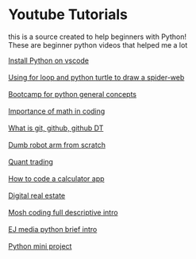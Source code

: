 
<html>            
<head>            
</head>           
<body>          
<h1> Youtube Tutorials  </h1>
<p> this is a source created to help beginners with Python! 
<br>
These are beginner python videos that helped me a lot </p>
<a href="https://www.youtube.com/watch?v=9o4gDQvVkLU&list=PLh5wLSn2PchLDNNJgyxWsvq8bG_6aYLPa&index=2" a>
Install Python on vscode </a> 
<br>
<br>
<a href="https://www.youtube.com/watch?v=QWhxESTAyzc&list=PLh5wLSn2PchLDNNJgyxWsvq8bG_6aYLPa&index=3" a>
Using for loop and python turtle to draw a spider-web </a>
<br>
<br>
<a href="https://www.youtube.com/watch?v=rfscVS0vtbw&list=PLh5wLSn2PchLDNNJgyxWsvq8bG_6aYLPa&index=5" a>
Bootcamp for python general concepts </a>
<br>
<br>
<a href="https://www.youtube.com/watch?v=sW9npZVpiMI&list=PLh5wLSn2PchLDNNJgyxWsvq8bG_6aYLPa&index=6" a>
Importance of math in coding </a>
<br>
<br>
<a href="https://www.youtube.com/watch?v=8Dd7KRpKeaE&list=PLh5wLSn2PchLDNNJgyxWsvq8bG_6aYLPa&index=9" a>
What is git, github, github DT </a>
<br>
<br>
<a href="https://www.youtube.com/watch?v=F29vrvUwqS4&list=PLh5wLSn2PchLDNNJgyxWsvq8bG_6aYLPa&index=12" a>
Dumb robot arm from scratch </a>
<br>
<br>
<a href="https://www.youtube.com/watch?v=B1kCm9RAra0&list=PLh5wLSn2PchLDNNJgyxWsvq8bG_6aYLPa&index=15" a>
Quant trading</a>
<br>
<br>
<a href="https://www.youtube.com/watch?v=sBJmRD7kNTk&list=PLh5wLSn2PchLDNNJgyxWsvq8bG_6aYLPa&index=16" a>
How to code a calculator app </a>
<br>
<br>
<a href="https://www.youtube.com/watch?v=xD7L8i65mu4&list=PLh5wLSn2PchLDNNJgyxWsvq8bG_6aYLPa&index=17" a>
Digital real estate </a>
<br>
<br>
<a href="https://www.youtube.com/watch?v=_uQrJ0TkZlc" a>
Mosh coding full descriptive intro </a>
<br>
<br>
<a href="https://www.youtube.com/watch?v=Bx19jnGg14M&list=PLr6-GrHUlVf8num0GwJbdt0qKoIAxUIG6" a>
EJ media python brief intro </a>
<br>
<br>
<a href="https://www.youtube.com/watch?v=DLn3jOsNRVE&t=329s" a>
Python mini project </a>

</body>
</html>  
